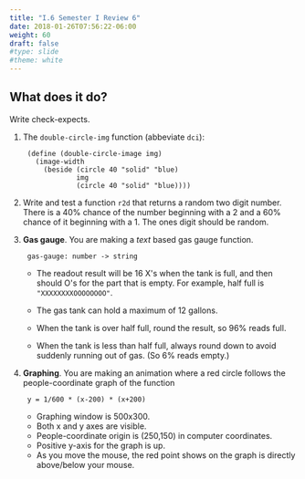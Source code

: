 ```yaml
---
title: "I.6 Semester I Review 6"
date: 2018-01-26T07:56:22-06:00
weight: 60
draft: false
#type: slide
#theme: white
---
```


## What does it do? 

Write check-expects.

1. The `double-circle-img` function (abbeviate `dci`):

        (define (double-circle-image img)
          (image-width 
            (beside (circle 40 "solid" "blue)
                    img
                    (circle 40 "solid" "blue))))


2. Write and test a function `r2d` that returns a random two digit
   number. There is a 40% chance of the number beginning with a 2 and
   a 60% chance of it beginning with a 1. The ones digit should be
   random.

3. **Gas gauge**. You are making a _text_ based gas gauge function. 

        gas-gauge: number -> string

    * The readout result will be 16 X's when the tank is full, and then should O's 
    for the part that is empty. For example, half full is `"XXXXXXXXOOOOOOOO"`.
    
    * The gas tank can hold a maximum of 12 gallons. 
    
    * When the tank is over half full, round the result, so 96% reads full.
      
    * When the tank is less than half full, always round down to avoid
      suddenly running out of gas. (So 6% reads empty.)

4. **Graphing**. You are making an animation where a red circle
   follows the people-coordinate graph of the function
   
        y = 1/600 * (x-200) * (x+200)
        
    * Graphing window is 500x300.
    * Both x and y axes are visible.
    * People-coordinate origin is (250,150) in computer coordinates.
    * Positive y-axis for the graph is up.
    * As you move the mouse, the red point shows on the graph is
      directly above/below your mouse.

